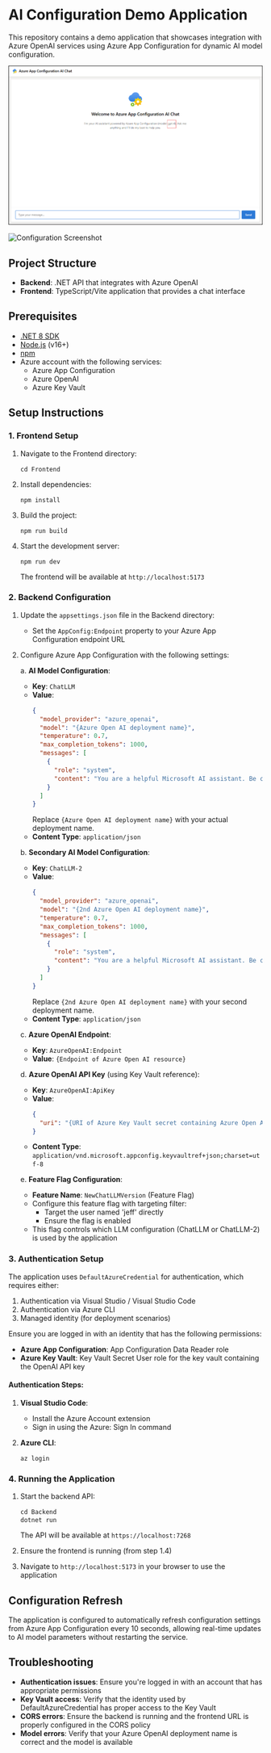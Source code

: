 # AI Configuration Demo Application

This repository contains a demo application that showcases integration with Azure OpenAI services using Azure App Configuration for dynamic AI model configuration.

![Chat Interface Screenshot](Images/ChatScreenshot.png)

![Configuration Screenshot](Images/ConfigurationScreenshot.png)

## Project Structure

- **Backend**: .NET API that integrates with Azure OpenAI
- **Frontend**: TypeScript/Vite application that provides a chat interface

## Prerequisites

- [.NET 8 SDK](https://dotnet.microsoft.com/download/dotnet/8.0)
- [Node.js](https://nodejs.org/) (v16+)
- [npm](https://www.npmjs.com/)
- Azure account with the following services:
  - Azure App Configuration
  - Azure OpenAI
  - Azure Key Vault

## Setup Instructions

### 1. Frontend Setup

1. Navigate to the Frontend directory:
   ```
   cd Frontend
   ```

2. Install dependencies:
   ```
   npm install
   ```

3. Build the project:
   ```
   npm run build
   ```

4. Start the development server:
   ```
   npm run dev
   ```
   The frontend will be available at `http://localhost:5173`

### 2. Backend Configuration

1. Update the `appsettings.json` file in the Backend directory:
   - Set the `AppConfig:Endpoint` property to your Azure App Configuration endpoint URL

2. Configure Azure App Configuration with the following settings:

   a. **AI Model Configuration**:
   - **Key**: `ChatLLM`
   - **Value**: 
     ```json
     {
       "model_provider": "azure_openai",
       "model": "{Azure Open AI deployment name}",
       "temperature": 0.7,
       "max_completion_tokens": 1000,
       "messages": [
         {
           "role": "system",
           "content": "You are a helpful Microsoft AI assistant. Be concise, professional, and informative."
         }
       ]
     }
     ```
     Replace `{Azure Open AI deployment name}` with your actual deployment name.
   - **Content Type**: `application/json`

   b. **Secondary AI Model Configuration**:
   - **Key**: `ChatLLM-2`
   - **Value**: 
     ```json
     {
       "model_provider": "azure_openai",
       "model": "{2nd Azure Open AI deployment name}",
       "temperature": 0.7,
       "max_completion_tokens": 1000,
       "messages": [
         {
           "role": "system",
           "content": "You are a helpful Microsoft AI assistant. Be concise, professional, and informative."
         }
       ]
     }
     ```
     Replace `{2nd Azure Open AI deployment name}` with your second deployment name.
   - **Content Type**: `application/json`

   c. **Azure OpenAI Endpoint**:
   - **Key**: `AzureOpenAI:Endpoint`
   - **Value**: `{Endpoint of Azure Open AI resource}`

   d. **Azure OpenAI API Key** (using Key Vault reference):
   - **Key**: `AzureOpenAI:ApiKey`
   - **Value**: 
     ```json
     {
       "uri": "{URI of Azure Key Vault secret containing Azure Open AI API key}"
     }
     ```
   - **Content Type**: `application/vnd.microsoft.appconfig.keyvaultref+json;charset=utf-8`

   e. **Feature Flag Configuration**:
   - **Feature Name**: `NewChatLLMVersion` (Feature Flag)
   - Configure this feature flag with targeting filter:
     - Target the user named 'jeff' directly
     - Ensure the flag is enabled
   - This flag controls which LLM configuration (ChatLLM or ChatLLM-2) is used by the application

### 3. Authentication Setup

The application uses `DefaultAzureCredential` for authentication, which requires either:

1. Authentication via Visual Studio / Visual Studio Code
2. Authentication via Azure CLI
3. Managed identity (for deployment scenarios)

Ensure you are logged in with an identity that has the following permissions:
- **Azure App Configuration**: App Configuration Data Reader role
- **Azure Key Vault**: Key Vault Secret User role for the key vault containing the OpenAI API key

#### Authentication Steps:

1. **Visual Studio Code**:
   - Install the Azure Account extension
   - Sign in using the Azure: Sign In command

2. **Azure CLI**:
   ```
   az login
   ```

### 4. Running the Application

1. Start the backend API:
   ```
   cd Backend
   dotnet run
   ```
   The API will be available at `https://localhost:7268`

2. Ensure the frontend is running (from step 1.4)

3. Navigate to `http://localhost:5173` in your browser to use the application

## Configuration Refresh

The application is configured to automatically refresh configuration settings from Azure App Configuration every 10 seconds, allowing real-time updates to AI model parameters without restarting the service.

## Troubleshooting

- **Authentication issues**: Ensure you're logged in with an account that has appropriate permissions
- **Key Vault access**: Verify that the identity used by DefaultAzureCredential has proper access to the Key Vault
- **CORS errors**: Ensure the backend is running and the frontend URL is properly configured in the CORS policy
- **Model errors**: Verify that your Azure OpenAI deployment name is correct and the model is available
